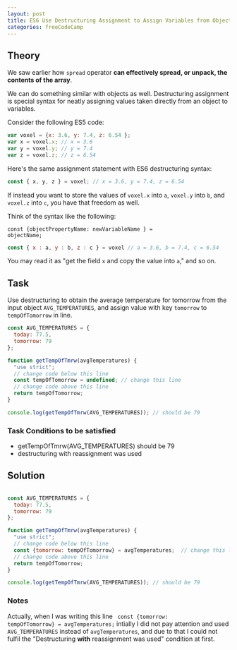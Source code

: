 ```yaml
---
layout: post
title: ES6 Use Destructuring Assignment to Assign Variables from Objects
categories: freeCodeCamp
---
```


## Theory
We saw earlier how <code>spread</code> operator **can effectively spread, or unpack, the contents of the array**.

We can do something similar with objects as well. Destructuring assignment is special syntax for neatly assigning values taken directly from an object to variables.

Consider the following ES5 code:

```js
var voxel = {x: 3.6, y: 7.4, z: 6.54 };
var x = voxel.x; // x = 3.6
var y = voxel.y; // y = 7.4
var z = voxel.z; // z = 6.54
```
Here's the same assignment statement with ES6 destructuring syntax:

```js
const { x, y, z } = voxel; // x = 3.6, y = 7.4, z = 6.54
```

If instead you want to store the values of <code>voxel.x</code> into <code>a</code>, <code>voxel.y</code> into <code>b</code>, and <code>voxel.z</code> into <code>c</code>, you have that freedom as well.

Think of the syntax like the following:

<code>const {objectPropertyName: newVariableName } = objectName;</code>

```js
const { x : a, y : b, z : c } = voxel // a = 3.6, b = 7.4, c = 6.54
```

You may read it as "get the field <code>x</code> and copy the value into <code>a</code>," and so on.


## Task
Use destructuring to obtain the average temperature for tomorrow from the input object <code>AVG_TEMPERATURES</code>, and assign value with key <code>tomorrow</code> to <code>tempOfTomorrow</code> in line.

```js
const AVG_TEMPERATURES = {
  today: 77.5,
  tomorrow: 79
};

function getTempOfTmrw(avgTemperatures) {
  "use strict";
  // change code below this line
  const tempOfTomorrow = undefined; // change this line
  // change code above this line
  return tempOfTomorrow;
}

console.log(getTempOfTmrw(AVG_TEMPERATURES)); // should be 79
```

### Task Conditions to be satisfied
- getTempOfTmrw(AVG_TEMPERATURES) should be 79
- destructuring with reassignment was used

## Solution
```javascript

const AVG_TEMPERATURES = {
  today: 77.5,
  tomorrow: 79
};

function getTempOfTmrw(avgTemperatures) {
  "use strict";
  // change code below this line
  const {tomorrow: tempOfTomorrow} = avgTemperatures;  // change this line
  // change code above this line
  return tempOfTomorrow;
}

console.log(getTempOfTmrw(AVG_TEMPERATURES)); // should be 79

```

### Notes
Actually, when I was writing this line <code> const {tomorrow: tempOfTomorrow} = avgTemperatures;</code> intially I did not pay attention and used <code>AVG_TEMPERATURES</code> instead of <code>avgTemperatures</code>, and due to that I could not fulfil the "Destructuring **with** reassignment was used" condition at first.  